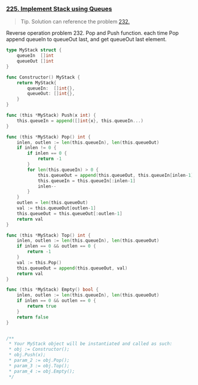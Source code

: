 ### [225. Implement Stack using Queues]

>Tip. Solution can reference the problem [232.]

Reverse operation problem 232. Pop and Push function. each time Pop append queueIn to queueOut last, and get queueOut last element.

```go
type MyStack struct {
	queueIn  []int
	queueOut []int
}

func Constructor() MyStack {
	return MyStack{
		queueIn:  []int{},
		queueOut: []int{},
	}
}

func (this *MyStack) Push(x int) {
	this.queueIn = append([]int{x}, this.queueIn...)
}

func (this *MyStack) Pop() int {
	inlen, outlen := len(this.queueIn), len(this.queueOut)
	if inlen != 0 {
		if inlen == 0 {
			return -1
		}
		for len(this.queueIn) > 0 {
			this.queueOut = append(this.queueOut, this.queueIn[inlen-1])
			this.queueIn = this.queueIn[:inlen-1]
			inlen--
		}
	}
	outlen = len(this.queueOut)
	val := this.queueOut[outlen-1]
	this.queueOut = this.queueOut[:outlen-1]
	return val
}

func (this *MyStack) Top() int {
	inlen, outlen := len(this.queueIn), len(this.queueOut)
	if inlen == 0 && outlen == 0 {
		return -1
	}
	val := this.Pop()
	this.queueOut = append(this.queueOut, val)
	return val
}

func (this *MyStack) Empty() bool {
	inlen, outlen := len(this.queueIn), len(this.queueOut)
	if inlen == 0 && outlen == 0 {
		return true
	}
	return false
}


/**
 * Your MyStack object will be instantiated and called as such:
 * obj := Constructor();
 * obj.Push(x);
 * param_2 := obj.Pop();
 * param_3 := obj.Top();
 * param_4 := obj.Empty();
 */
```

[225. Implement Stack using Queues]: https://leetcode.com/problems/implement-stack-using-queues/
[232.]: https://github.com/Hotshot824/Leetcode/blob/main/Easy/232.Implement_Queue_using_Stacks.md